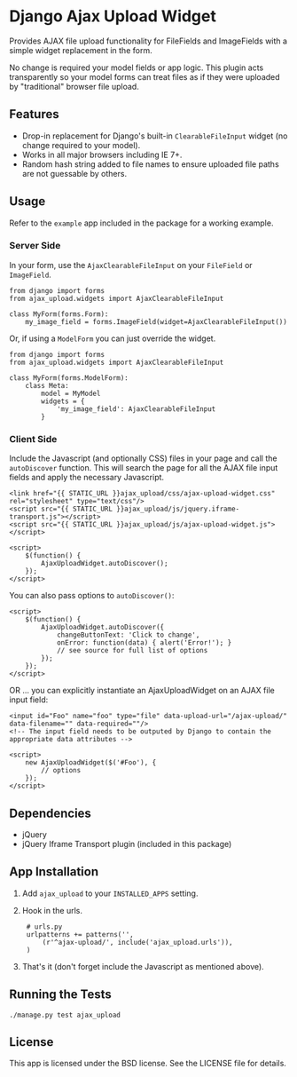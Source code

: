 Django Ajax Upload Widget
=========================

Provides AJAX file upload functionality for FileFields and ImageFields with a simple widget replacement in the form.

No change is required your model fields or app logic. This plugin acts transparently so your model forms can treat files as if they were uploaded by "traditional" browser file upload.


Features
--------

* Drop-in replacement for Django's built-in `ClearableFileInput` widget (no change required to your model).
* Works in all major browsers including IE 7+.
* Random hash string added to file names to ensure uploaded file paths are not guessable by others.


Usage
-----

Refer to the `example` app included in the package for a working example.

### Server Side

In your form, use the `AjaxClearableFileInput` on your `FileField` or `ImageField`.

    from django import forms
    from ajax_upload.widgets import AjaxClearableFileInput

    class MyForm(forms.Form):
        my_image_field = forms.ImageField(widget=AjaxClearableFileInput())


Or, if using a `ModelForm` you can just override the widget.

    from django import forms
    from ajax_upload.widgets import AjaxClearableFileInput

    class MyForm(forms.ModelForm):
        class Meta:
            model = MyModel
            widgets = {
                'my_image_field': AjaxClearableFileInput
            }


### Client Side

Include the Javascript (and optionally CSS) files in your page and call the `autoDiscover` function.
This will search the page for all the AJAX file input fields and apply the necessary Javascript.

    <link href="{{ STATIC_URL }}ajax_upload/css/ajax-upload-widget.css" rel="stylesheet" type="text/css"/>
    <script src="{{ STATIC_URL }}ajax_upload/js/jquery.iframe-transport.js"></script>
    <script src="{{ STATIC_URL }}ajax_upload/js/ajax-upload-widget.js"></script>

    <script>
        $(function() {
            AjaxUploadWidget.autoDiscover();
        });
    </script>


You can also pass options to `autoDiscover()`:


    <script>
        $(function() {
            AjaxUploadWidget.autoDiscover({
                changeButtonText: 'Click to change',
                onError: function(data) { alert('Error!'); }
                // see source for full list of options
            });
        });
    </script>


OR ... you can explicitly instantiate an AjaxUploadWidget on an AJAX file input field:

    <input id="Foo" name="foo" type="file" data-upload-url="/ajax-upload/" data-filename="" data-required=""/>
    <!-- The input field needs to be outputed by Django to contain the appropriate data attributes -->

    <script>
        new AjaxUploadWidget($('#Foo'), {
            // options
        });
    </script>



Dependencies
------------
* jQuery
* jQuery Iframe Transport plugin (included in this package)


App Installation
----------------

1. Add `ajax_upload` to your `INSTALLED_APPS` setting.

1. Hook in the urls.

        # urls.py
        urlpatterns += patterns('',
            (r'^ajax-upload/', include('ajax_upload.urls')),
        )

1. That's it (don't forget include the Javascript as mentioned above).


Running the Tests
-----------------

    ./manage.py test ajax_upload


License
-------

This app is licensed under the BSD license. See the LICENSE file for details.
